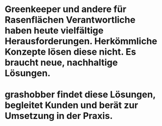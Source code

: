 # Greenkeeper und andere für Rasenflächen Verantwortliche haben heute vielfältige Herausforderungen. Herkömmliche Konzepte lösen diese nicht. Es braucht neue, nachhaltige Lösungen. <br /><br />grashobber findet diese Lösungen, begleitet Kunden und berät zur Umsetzung in der Praxis.

